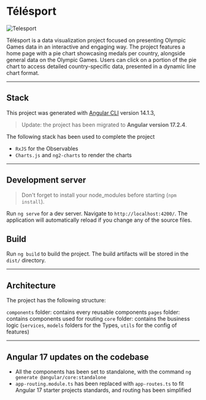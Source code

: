# Télésport

![Telesport](.src/assets/cover-page.jpg)

Télésport is a data visualization project focused on presenting Olympic Games data in an interactive and engaging way.
The project features a home page with a pie chart showcasing medals per country, alongside general data on the Olympic Games.
Users can click on a portion of the pie chart to access detailed country-specific data, presented in a dynamic line chart format.

---

## Stack

This project was generated with [Angular CLI](https://github.com/angular/angular-cli) version 14.1.3,

> Update: the project has been migrated to **Angular version 17.2.4**.

The following stack has been used to complete the project

- `RxJS` for the Observables
- `Charts.js` and `ng2-charts` to render the charts

---

## Development server

> Don't forget to install your node_modules before starting (`npm install`).

Run `ng serve` for a dev server. Navigate to `http://localhost:4200/`. The application will automatically reload if you change any of the source files.

## Build

Run `ng build` to build the project. The build artifacts will be stored in the `dist/` directory.

---

## Architecture

The project has the following structure:

`components` folder: contains every reusable components
`pages` folder: contains components used for routing
`core` folder: contains the business logic (`services`, `models` folders for the Types, `utils` for the config of features)

---

## Angular 17 updates on the codebase

- All the components has been set to standalone, with the command `ng generate @angular/core:standalone`
- `app-routing.module.ts` has been replaced with `app-routes.ts` to fit Angular 17 starter projects standards, and routing has been simplified
